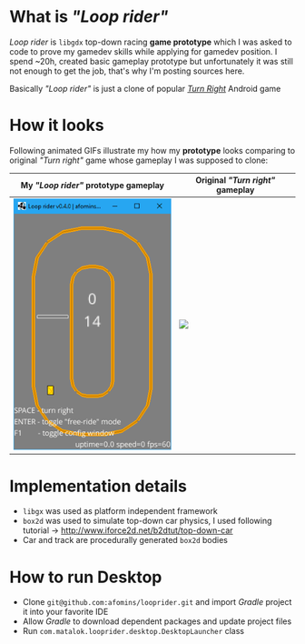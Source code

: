 # What is *"Loop rider"*
*Loop rider* is `libgdx` top-down racing **game prototype** which I was asked to code to prove my gamedev skills while applying for gamedev position. 
I spend ~20h, created basic gameplay prototype but unfortunately it was still not enough to get the job, that's why I'm posting sources here.

Basically *"Loop rider"* is just a clone of popular [*Turn Right*](https://play.google.com/store/apps/details?id=air.tv.avix.turnright&hl=en) Android game 

# How it looks
Following animated GIFs illustrate my how my **prototype** looks comparing to original *"Turn right"* game whose gameplay I was supposed to clone:

|  My *"Loop rider"* prototype gameplay | Original *"Turn right"* gameplay |
| --|--|
| <img src="https://github.com/afomins/looprider/blob/master/assets-raw/loop-rider-002.gif" width="300"> | <img src="https://github.com/afomins/looprider/blob/master/assets-raw/turn-right-000.gif" width="300"> |

# Implementation details

 * `libgx` was used as platform independent framework
 * `box2d` was used to simulate top-down car physics, I used following tutorial -> http://www.iforce2d.net/b2dtut/top-down-car
 * Car and track are procedurally generated `box2d` bodies
 
# How to run Desktop
 
 * Clone `git@github.com:afomins/looprider.git` and import *Gradle* project it into your favorite IDE
 * Allow *Gradle* to download dependent packages and update project files
 * Run `com.matalok.looprider.desktop.DesktopLauncher` class
 
